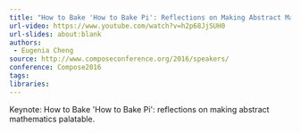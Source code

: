 ```yaml
---
title: "How to Bake 'How to Bake Pi': Reflections on Making Abstract Math Palatable"
url-video: https://www.youtube.com/watch?v=h2p68JjSUH0
url-slides: about:blank
authors:
 - Eugenia Cheng
source: http://www.composeconference.org/2016/speakers/
conference: Compose2016
tags:
libraries:
---
```


Keynote: How to Bake 'How to Bake Pi': reflections on making abstract mathematics palatable.
